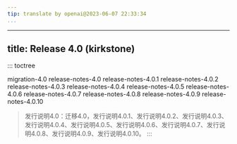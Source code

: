 ```yaml
---
tip: translate by openai@2023-06-07 22:33:34
...
```

---
title: Release 4.0 (kirkstone)
---
::: toctree

migration-4.0 release-notes-4.0 release-notes-4.0.1 release-notes-4.0.2 release-notes-4.0.3 release-notes-4.0.4 release-notes-4.0.5 release-notes-4.0.6 release-notes-4.0.7 release-notes-4.0.8 release-notes-4.0.9 release-notes-4.0.10

> 发行说明4.0：迁移4.0，发行说明4.0.1、发行说明4.0.2、发行说明4.0.3、发行说明4.0.4、发行说明4.0.5、发行说明4.0.6、发行说明4.0.7、发行说明4.0.8、发行说明4.0.9、发行说明4.0.10。
:::

